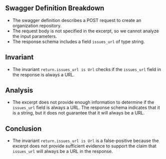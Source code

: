 ## Swagger Definition Breakdown
- The swagger definition describes a POST request to create an organization repository.
- The request body is not specified in the excerpt, so we cannot analyze the input parameters.
- The response schema includes a field `issues_url` of type string.

## Invariant
- The invariant `return.issues_url is Url` checks if the `issues_url` field in the response is always a URL.

## Analysis
- The excerpt does not provide enough information to determine if the `issues_url` field is always a URL. The response schema indicates that it is a string, but it does not guarantee that it will always be a URL.

## Conclusion
- The invariant `return.issues_url is Url` is a false-positive because the excerpt does not provide sufficient evidence to support the claim that `issues_url` will always be a URL in the response.
